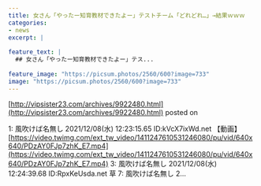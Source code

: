 ```yaml
---
title: 女さん「やったー知育教材できたよー」テストチーム「どれどれ…」→結果ｗｗｗ
categories:
- news
excerpt: |
  
feature_text: |
  ## 女さん「やったー知育教材できたよー」テス...
  
feature_image: "https://picsum.photos/2560/600?image=733"
image: "https://picsum.photos/2560/600?image=733"
---
```


[http://vipsister23.com/archives/9922480.html](http://vipsister23.com/archives/9922480.html)
posted on 

<!--more-->

1: 風吹けば名無し 2021/12/08(水) 12:23:15.65 ID:kVcX7ixWd.net 【動画】[https://video.twimg.com/ext_tw_video/1411247610531246080/pu/vid/640x640/PDzAY0FJp7zhK_E7.mp4](https://video.twimg.com/ext_tw_video/1411247610531246080/pu/vid/640x640/PDzAY0FJp7zhK_E7.mp4) 3: 風吹けば名無し 2021/12/08(水) 12:24:39.68 ID:RpxKeUsda.net 草 7: 風吹けば名無し 2...
